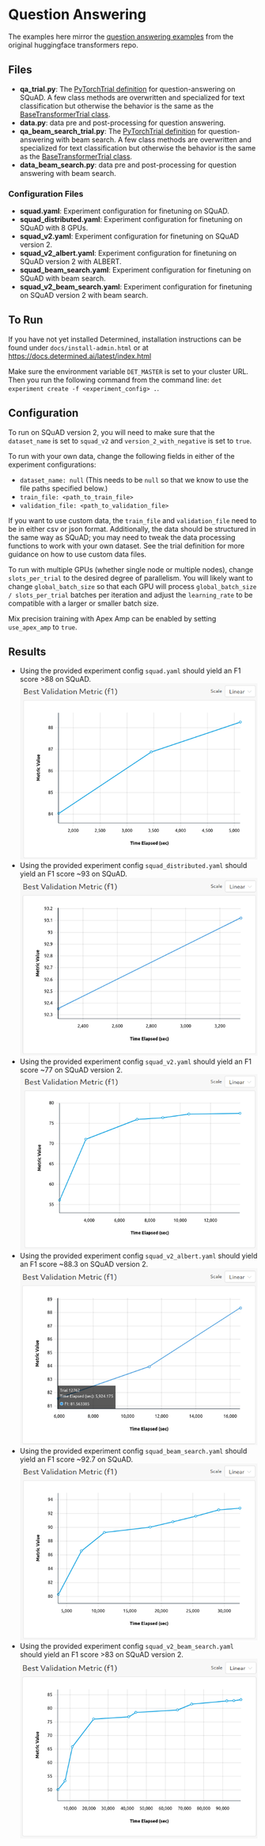 # Question Answering
The examples here mirror the [question answering examples](https://github.com/huggingface/transformers/tree/master/examples/pytorch/question-answering) from the original huggingface transformers repo.

## Files
* **qa_trial.py**: The [PyTorchTrial definition](https://docs.determined.ai/latest/reference/api/pytorch.html#pytorch-trial) for question-answering on SQuAD. A few class methods are overwritten and specialized for text classification but otherwise the behavior is the same as the [BaseTransformerTrial class](../model_hub/transformers/_trial.py).
* **data.py**: data pre and post-processing for question answering.
* **qa_beam_search_trial.py**: The [PyTorchTrial definition](https://docs.determined.ai/latest/reference/api/pytorch.html#pytorch-trial) for question-answering with beam search. A few class methods are overwritten and specialized for text classification but otherwise the behavior is the same as the [BaseTransformerTrial class](../model_hub/transformers/_trial.py).
* **data_beam_search.py**: data pre and post-processing for question answering with beam search.

### Configuration Files
* **squad.yaml**: Experiment configuration for finetuning on SQuAD.
* **squad_distributed.yaml**: Experiment configuration for finetuning on SQuAD with 8 GPUs.
* **squad_v2.yaml**: Experiment configuration for finetuning on SQuAD version 2.
* **squad_v2_albert.yaml**: Experiment configuration for finetuning on SQuAD version 2 with ALBERT.
* **squad_beam_search.yaml**: Experiment configuration for finetuning on SQuAD with beam search.
* **squad_v2_beam_search.yaml**: Experiment configuration for finetuning on SQuAD version 2 with beam search.

## To Run
If you have not yet installed Determined, installation instructions can be found
under `docs/install-admin.html` or at https://docs.determined.ai/latest/index.html

Make sure the environment variable `DET_MASTER` is set to your cluster URL.
Then you run the following command from the command line: `det experiment create -f <experiment_config> .`. 

## Configuration
To run on SQuAD version 2, you will need to make sure that the `dataset_name` is set to `squad_v2` and
`version_2_with_negative` is set to `true`.  

To run with your own data, change the following fields in either of the experiment configurations:
* `dataset_name: null` (This needs to be `null` so that we know to use the file paths specified below.)
* `train_file: <path_to_train_file>`
* `validation_file: <path_to_validation_file>`

If you want to use custom data, the `train_file` and `validation_file` need to be in either csv or 
json format.   Additionally, the data should be structured in the same way as SQuAD; you may need to tweak the data processing
functions to work with your own dataset.  See the trial definition for more guidance on how to use custom data files.  

To run with multiple GPUs (whether single node or multiple nodes), change `slots_per_trial` to the desired
degree of parallelism.  You will likely want to change `global_batch_size` so that each GPU will
process `global_batch_size / slots_per_trial` batches per iteration and adjust the `learning_rate`
to be compatible with a larger or smaller batch size.  

Mix precision training with Apex Amp can be enabled by setting `use_apex_amp` to `true`.  

## Results
* Using the provided experiment config `squad.yaml` should yield an F1 score >88 on SQuAD.
![SQuAD results](./figures/squad.png)
* Using the provided experiment config `squad_distributed.yaml` should yield an F1 score ~93 on SQuAD.
![SQuAD distributed results](./figures/squad_distributed.png)
* Using the provided experiment config `squad_v2.yaml` should yield an F1 score ~77 on SQuAD version 2.
![SQuAD version 2 results](./figures/squad_v2.png)
* Using the provided experiment config `squad_v2_albert.yaml` should yield an F1 score ~88.3 on SQuAD version 2.
![SQuAD version 2 ALBERT results](./figures/squad_v2_albert.png)
* Using the provided experiment config `squad_beam_search.yaml` should yield an F1 score ~92.7 on SQuAD.
![SQuAD with beam search results](./figures/squad_beam_search.png)
* Using the provided experiment config `squad_v2_beam_search.yaml` should yield an F1 score >83 on SQuAD version 2.
![SQuAD version 2 with beam search results](./figures/squad_v2_beam_search.png)
